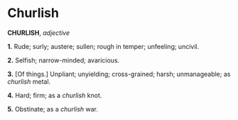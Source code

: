 # Churlish

**CHURLISH**, _adjective_

**1.** Rude; surly; austere; sullen; rough in temper; unfeeling; uncivil.

**2.** Selfish; narrow-minded; avaricious.

**3.** \[Of things.\] Unpliant; unyielding; cross-grained; harsh; unmanageable; as _churlish_ metal.

**4.** Hard; firm; as a _churlish_ knot.

**5.** Obstinate; as a _churlish_ war.